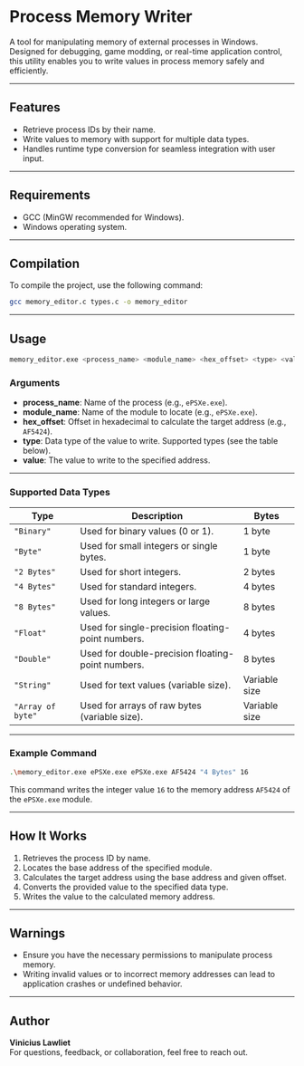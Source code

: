 # **Process Memory Writer**

A tool for manipulating memory of external processes in Windows. Designed for debugging, game modding, or real-time application control, this utility enables you to write values in process memory safely and efficiently.

---

## **Features**
- Retrieve process IDs by their name.
- Write values to memory with support for multiple data types.
- Handles runtime type conversion for seamless integration with user input.

---

## **Requirements**
- GCC (MinGW recommended for Windows).
- Windows operating system.

---

## **Compilation**
To compile the project, use the following command:

```bash
gcc memory_editor.c types.c -o memory_editor
```

---

## **Usage**
```bash
memory_editor.exe <process_name> <module_name> <hex_offset> <type> <value>
```

### **Arguments**
- **process_name**: Name of the process (e.g., `ePSXe.exe`).
- **module_name**: Name of the module to locate (e.g., `ePSXe.exe`).
- **hex_offset**: Offset in hexadecimal to calculate the target address (e.g., `AF5424`).
- **type**: Data type of the value to write. Supported types (see the table below).
- **value**: The value to write to the specified address.

---

### **Supported Data Types**

| **Type**         | **Description**                                         | **Bytes**         |
|-------------------|---------------------------------------------------------|-------------------|
| `"Binary"`        | Used for binary values (0 or 1).                        | 1 byte            |
| `"Byte"`          | Used for small integers or single bytes.                | 1 byte            |
| `"2 Bytes"`       | Used for short integers.                                | 2 bytes           |
| `"4 Bytes"`       | Used for standard integers.                             | 4 bytes           |
| `"8 Bytes"`       | Used for long integers or large values.                 | 8 bytes           |
| `"Float"`         | Used for single-precision floating-point numbers.       | 4 bytes           |
| `"Double"`        | Used for double-precision floating-point numbers.       | 8 bytes           |
| `"String"`        | Used for text values (variable size).                   | Variable size     |
| `"Array of byte"` | Used for arrays of raw bytes (variable size).           | Variable size     |

---

### **Example Command**
```bash
.\memory_editor.exe ePSXe.exe ePSXe.exe AF5424 "4 Bytes" 16
```
This command writes the integer value `16` to the memory address `AF5424` of the `ePSXe.exe` module.

---

## **How It Works**
1. Retrieves the process ID by name.
2. Locates the base address of the specified module.
3. Calculates the target address using the base address and given offset.
4. Converts the provided value to the specified data type.
5. Writes the value to the calculated memory address.

---

## **Warnings**
- Ensure you have the necessary permissions to manipulate process memory.
- Writing invalid values or to incorrect memory addresses can lead to application crashes or undefined behavior.

---

## **Author**
**Vinicius Lawliet**  
For questions, feedback, or collaboration, feel free to reach out.
